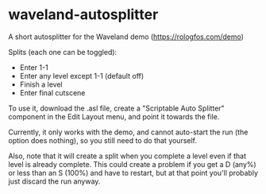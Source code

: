 # waveland-autosplitter
A short autosplitter for the Waveland demo (https://rologfos.com/demo)

Splits (each one can be toggled):
- Enter 1-1
- Enter any level except 1-1 (default off)
- Finish a level
- Enter final cutscene

To use it, download the .asl file, create a "Scriptable Auto Splitter" component in the Edit Layout menu, and point it towards the file.

Currently, it only works with the demo, and cannot auto-start the run (the option does nothing), so you still need to do that yourself.

Also, note that it will create a split when you complete a level even if that level is already complete. This could create a problem if you get a D (any%) or less than an S (100%) and have to restart, but at that point you'll probably just discard the run anyway.
